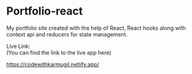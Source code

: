 # Portfolio-react


My portfolio site created with the help of React, React hooks along with context api and reducers for state management.

Live Link:\
(You can find the link to the live app here)

https://codewithkarmugil.netlify.app/
